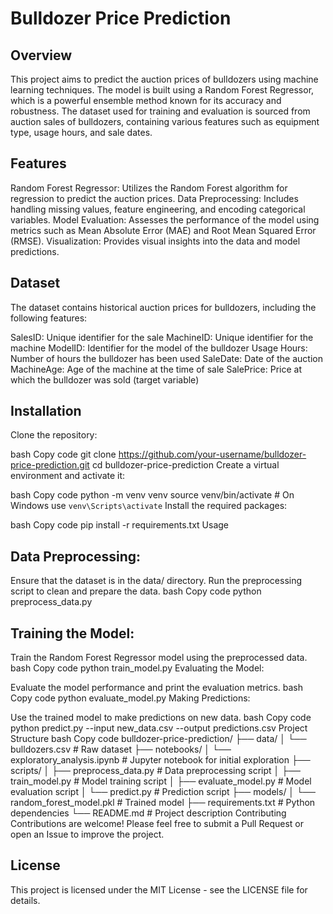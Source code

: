 # Bulldozer Price Prediction
## Overview
This project aims to predict the auction prices of bulldozers using machine learning techniques. The model is built using a Random Forest Regressor, which is a powerful ensemble method known for its accuracy and robustness. The dataset used for training and evaluation is sourced from auction sales of bulldozers, containing various features such as equipment type, usage hours, and sale dates.

## Features
Random Forest Regressor: Utilizes the Random Forest algorithm for regression to predict the auction prices.
Data Preprocessing: Includes handling missing values, feature engineering, and encoding categorical variables.
Model Evaluation: Assesses the performance of the model using metrics such as Mean Absolute Error (MAE) and Root Mean Squared Error (RMSE).
Visualization: Provides visual insights into the data and model predictions.
## Dataset
The dataset contains historical auction prices for bulldozers, including the following features:

SalesID: Unique identifier for the sale
MachineID: Unique identifier for the machine
ModelID: Identifier for the model of the bulldozer
Usage Hours: Number of hours the bulldozer has been used
SaleDate: Date of the auction
MachineAge: Age of the machine at the time of sale
SalePrice: Price at which the bulldozer was sold (target variable)
## Installation
Clone the repository:

bash
Copy code
git clone https://github.com/your-username/bulldozer-price-prediction.git
cd bulldozer-price-prediction
Create a virtual environment and activate it:

bash
Copy code
python -m venv venv
source venv/bin/activate  # On Windows use `venv\Scripts\activate`
Install the required packages:

bash
Copy code
pip install -r requirements.txt
Usage
## Data Preprocessing:

Ensure that the dataset is in the data/ directory.
Run the preprocessing script to clean and prepare the data.
bash
Copy code
python preprocess_data.py
## Training the Model:

Train the Random Forest Regressor model using the preprocessed data.
bash
Copy code
python train_model.py
Evaluating the Model:

Evaluate the model performance and print the evaluation metrics.
bash
Copy code
python evaluate_model.py
Making Predictions:

Use the trained model to make predictions on new data.
bash
Copy code
python predict.py --input new_data.csv --output predictions.csv
Project Structure
bash
Copy code
bulldozer-price-prediction/
├── data/
│   └── bulldozers.csv          # Raw dataset
├── notebooks/
│   └── exploratory_analysis.ipynb  # Jupyter notebook for initial exploration
├── scripts/
│   ├── preprocess_data.py      # Data preprocessing script
│   ├── train_model.py          # Model training script
│   ├── evaluate_model.py       # Model evaluation script
│   └── predict.py              # Prediction script
├── models/
│   └── random_forest_model.pkl # Trained model
├── requirements.txt            # Python dependencies
└── README.md                   # Project description
Contributing
Contributions are welcome! Please feel free to submit a Pull Request or open an Issue to improve the project.

## License
This project is licensed under the MIT License - see the LICENSE file for details.
